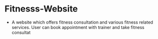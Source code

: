 # Fitnesss-Website
- A website which offers fitness consultation and various fitness related services. User can book appointment with trainer and take fitness consultat
